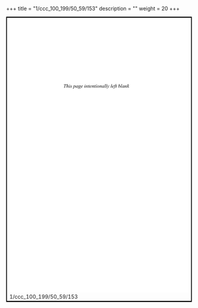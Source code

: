 +++
title = "1/ccc_100_199/50_59/153"
description = ""
weight = 20
+++

<table style="border:2px solid black;max-width:800px;max-height:800px;" 
><tr><td><img class="center-fit-jpg"
src="/jpg_/out_jpg_dbc_153.jpg"  >1/ccc_100_199/50_59/153</img></td></tr></table>